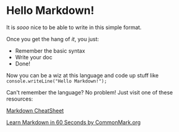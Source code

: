 # Hello Markdown!

It is *sooo* nice to be able to write in this simple format.

Once you get the hang of *it*, you just:

* Remember the basic syntax
* Write your doc
* Done!

Now you can be a wiz at this language and code up stuff like `console.writeLine("Hello Markdown!");`

Can't remember the language? No problem! Just visit one of these resources:

[Markdown CheatSheet](https:github.com/adam-p/markdown-here/wiki/Markdown-Cheatsheet)

[Learn Markdown in 60 Seconds by CommonMark.org](http://commonmark.org/help/)
